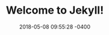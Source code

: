 ---
layout: post
title:  "Welcome to Jekyll!"
date:   2018-05-08 09:55:28 -0400
categories: jekyll update
---